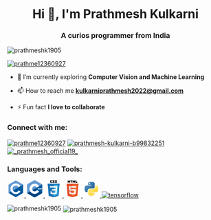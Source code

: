 <h1 align="center">Hi 👋, I'm Prathmesh Kulkarni</h1>
<h3 align="center">A curios programmer from India</h3>

<p align="left"> <img src="https://komarev.com/ghpvc/?username=prathmeshk1905&label=Profile%20views+500&color=0e75b6&style=flat" alt="prathmeshk1905" /> </p>

<p align="left"> <a href="https://twitter.com/prathme12360927" target="blank"><img src="https://img.shields.io/twitter/follow/prathme12360927?logo=twitter&style=for-the-badge" alt="prathme12360927" /></a> </p>

- 🌱 I’m currently exploring **Computer Vision and Machine Learning**

- 📫 How to reach me **kulkarniprathmesh2022@gmail.com**

- ⚡ Fun fact **I love to collaborate**

<h3 align="left">Connect with me:</h3>
<p align="left">
<a href="https://twitter.com/prathme12360927" target="blank"><img align="center" src="https://raw.githubusercontent.com/rahuldkjain/github-profile-readme-generator/master/src/images/icons/Social/twitter.svg" alt="prathme12360927" height="30" width="40" /></a>
<a href="https://linkedin.com/in/prathmesh-kulkarni-b99832251" target="blank"><img align="center" src="https://raw.githubusercontent.com/rahuldkjain/github-profile-readme-generator/master/src/images/icons/Social/linked-in-alt.svg" alt="prathmesh-kulkarni-b99832251" height="30" width="40" /></a>
<a href="https://instagram.com/_prathmesh_official19_" target="blank"><img align="center" src="https://raw.githubusercontent.com/rahuldkjain/github-profile-readme-generator/master/src/images/icons/Social/instagram.svg" alt="_prathmesh_official19_" height="30" width="40" /></a>
</p>

<h3 align="left">Languages and Tools:</h3>
<p align="left"> <a href="https://www.cprogramming.com/" target="_blank" rel="noreferrer"> <img src="https://raw.githubusercontent.com/devicons/devicon/master/icons/c/c-original.svg" alt="c" width="40" height="40"/> </a> <a href="https://www.w3schools.com/cpp/" target="_blank" rel="noreferrer"> <img src="https://raw.githubusercontent.com/devicons/devicon/master/icons/cplusplus/cplusplus-original.svg" alt="cplusplus" width="40" height="40"/> </a> <a href="https://www.w3schools.com/css/" target="_blank" rel="noreferrer"> <img src="https://raw.githubusercontent.com/devicons/devicon/master/icons/css3/css3-original-wordmark.svg" alt="css3" width="40" height="40"/> </a> <a href="https://www.w3.org/html/" target="_blank" rel="noreferrer"> <img src="https://raw.githubusercontent.com/devicons/devicon/master/icons/html5/html5-original-wordmark.svg" alt="html5" width="40" height="40"/> </a> <a href="https://www.python.org" target="_blank" rel="noreferrer"> <img src="https://raw.githubusercontent.com/devicons/devicon/master/icons/python/python-original.svg" alt="python" width="40" height="40"/> </a> <a href="https://www.tensorflow.org" target="_blank" rel="noreferrer"> <img src="https://www.vectorlogo.zone/logos/tensorflow/tensorflow-icon.svg" alt="tensorflow" width="40" height="40"/> </a> </p>

<p><img align="left" src="https://github-readme-stats.vercel.app/api/top-langs?username=prathmeshk1905&show_icons=true&locale=en&layout=compact" alt="prathmeshk1905" /></p>

<p>&nbsp;<img align="center" src="https://github-readme-stats.vercel.app/api?username=prathmeshk1905&show_icons=true&locale=en" alt="prathmeshk1905" /></p>
